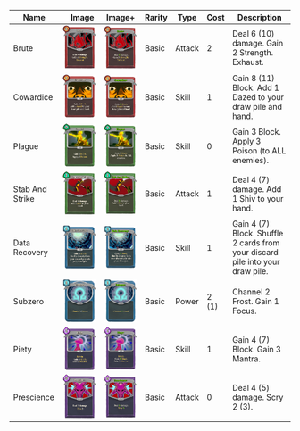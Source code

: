 | Name |⠀Image | Image+ | Rarity | Type | Cost | Description |
| ---- | ----- | -------------- | ------ | ---- | ---- | ----------- |
| Brute | ![](small-card-images/Red-Brute.png) | ![](small-card-images/Red-BrutePlus.png) | Basic | Attack | 2 | Deal 6 (10) damage. Gain 2 Strength. Exhaust. |
| Cowardice | ![](small-card-images/Red-Cowardice.png) | ![](small-card-images/Red-CowardicePlus.png) | Basic | Skill | 1 | Gain 8 (11) Block. Add 1 Dazed to your draw pile and hand. |
| Plague | ![](small-card-images/Green-Plague.png) | ![](small-card-images/Green-PlaguePlus.png) | Basic | Skill | 0 | Gain 3 Block. Apply 3 Poison (to ALL enemies). |
| Stab And Strike | ![](small-card-images/Green-StabAndStrike.png) | ![](small-card-images/Green-StabAndStrikePlus.png) | Basic | Attack | 1 | Deal 4 (7) damage. Add 1 Shiv to your hand. |
| Data Recovery | ![](small-card-images/Blue-DataRecovery.png) | ![](small-card-images/Blue-DataRecoveryPlus.png) | Basic | Skill | 1 | Gain 4 (7) Block. Shuffle 2 cards from your discard pile into your draw pile. |
| Subzero | ![](small-card-images/Blue-Subzero.png) | ![](small-card-images/Blue-SubzeroPlus.png) | Basic | Power | 2 (1) | Channel 2 Frost. Gain 1 Focus. |
| Piety | ![](small-card-images/Purple-Piety.png) | ![](small-card-images/Purple-PietyPlus.png) | Basic | Skill | 1 | Gain 4 (7) Block. Gain 3 Mantra. |
| Prescience | ![](small-card-images/Purple-Prescience.png) | ![](small-card-images/Purple-PresciencePlus.png) | Basic | Attack | 0 | Deal 4 (5) damage. Scry 2 (3). |
